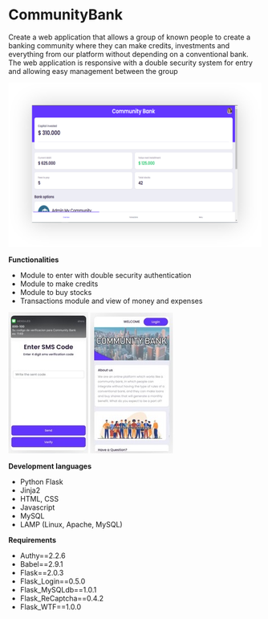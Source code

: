 # CommunityBank
Create a web application that allows a group of known people to create a banking community where they can make credits, investments and everything from our platform without depending on a conventional bank. The web application is responsive with a double security system for entry and allowing easy management between the group

![Image text](https://github.com/AndresBlandonW/CommunityBank/blob/main/Screenshots/Capture.png)

**Functionalities**
- Module to enter with double security authentication
- Module to make credits
- Module to buy stocks
- Transactions module and view of money and expenses

![alt-text-1](https://github.com/AndresBlandonW/CommunityBank/blob/main/Screenshots/Capture3.jpg) ![alt-text-2](https://github.com/AndresBlandonW/CommunityBank/blob/main/Screenshots/Capture2.jpg)

**Development languages**
- Python Flask
- Jinja2
- HTML, CSS
- Javascript
- MySQL
- LAMP (Linux, Apache, MySQL)

**Requirements**
- Authy==2.2.6
- Babel==2.9.1
- Flask==2.0.3
- Flask_Login==0.5.0
- Flask_MySQLdb==1.0.1
- Flask_ReCaptcha==0.4.2
- Flask_WTF==1.0.0

